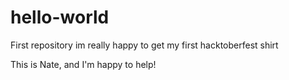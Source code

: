 # hello-world
First repository
im really happy to get my first hacktoberfest shirt 

This is Nate, and I'm happy to help!
